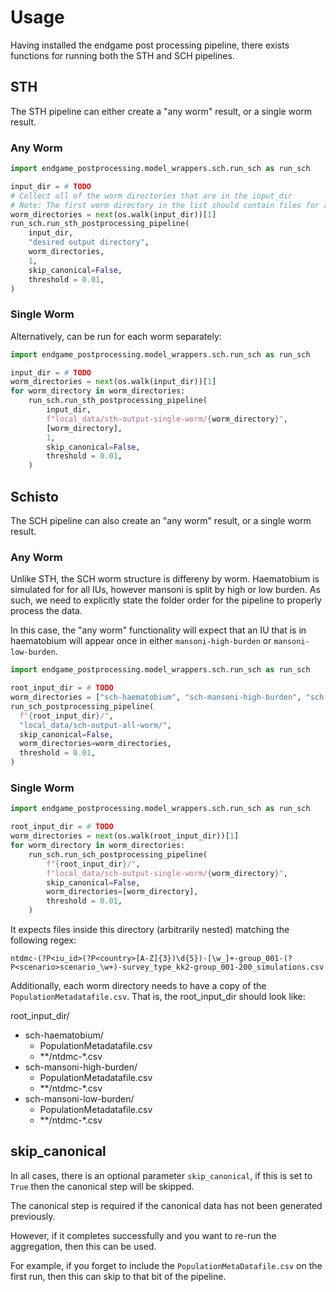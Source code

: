 # Usage

Having installed the endgame post processing pipeline, there exists functions for running 
both the STH and SCH pipelines.

## STH

The STH pipeline can either create a "any worm" result, or a single worm result. 

### Any Worm

```python
import endgame_postprocessing.model_wrappers.sch.run_sch as run_sch

input_dir = # TODO
# Collect all of the worm directories that are in the input_dir
# Note: The first worm directory in the list should contain files for all IUs across the worms
worm_directories = next(os.walk(input_dir))[1]
run_sch.run_sth_postprocessing_pipeline(
    input_dir,
    "desired output directory",
    worm_directories,
    1,
    skip_canonical=False,
    threshold = 0.01,
)
```

### Single Worm

Alternatively, can be run for each worm separately:

```python
import endgame_postprocessing.model_wrappers.sch.run_sch as run_sch

input_dir = # TODO
worm_directories = next(os.walk(input_dir))[1]
for worm_directory in worm_directories:
    run_sch.run_sth_postprocessing_pipeline(
        input_dir,
        f"local_data/sth-output-single-worm/{worm_directory}",
        [worm_directory],
        1,
        skip_canonical=False,
        threshold = 0.01,
    )
```

## Schisto

The SCH pipeline can also create an "any worm" result, or a single worm result. 

### Any Worm

Unlike STH, the SCH worm structure is differeny by worm. Haematobium is simulated for for all IUs, however mansoni is split by high or low burden. As such, we need to explicitly state the folder order for the pipeline to properly process the data. 

In this case, the "any worm" functionality will expect that an IU that is in haematobium will appear once in either `mansoni-high-burden` or `mansoni-low-burden`. 

```python
import endgame_postprocessing.model_wrappers.sch.run_sch as run_sch

root_input_dir = # TODO
worm_directories = ["sch-haematobium", "sch-mansoni-high-burden", "sch-mansoni-low-burden"]
run_sch_postprocessing_pipeline(
  f"{root_input_dir}/",
  "local_data/sch-output-all-worm/",
  skip_canonical=False,
  worm_directories=worm_directories,
  threshold = 0.01,
)
```

### Single Worm

```python
import endgame_postprocessing.model_wrappers.sch.run_sch as run_sch

root_input_dir = # TODO
worm_directories = next(os.walk(root_input_dir))[1]
for worm_directory in worm_directories:
    run_sch.run_sch_postprocessing_pipeline(
        f"{root_input_dir}/",
        f"local_data/sch-output-single-worm/{worm_directory}",
        skip_canonical=False,
        worm_directories=[worm_directory],
        threshold = 0.01,
    )
```

It expects files inside this directory (arbitrarily nested) matching the following regex:

```
ntdmc-(?P<iu_id>(?P<country>[A-Z]{3})\d{5})-[\w_]+-group_001-(?P<scenario>scenario_\w+)-survey_type_kk2-group_001-200_simulations.csv
```

Additionally, each worm directory needs to have a copy of the `PopulationMetadatafile.csv`.
That is, the root_input_dir should look like:

root_input_dir/ 
 - sch-haematobium/
   - PopulationMetadatafile.csv
   - **/ntdmc-*.csv
 - sch-mansoni-high-burden/
   - PopulationMetadatafile.csv
   - **/ntdmc-*.csv
 - sch-mansoni-low-burden/
   - PopulationMetadatafile.csv
   - **/ntdmc-*.csv

## skip_canonical

In all cases, there is an optional parameter `skip_canonical`, if this is
set to `True` then the canonical step will be skipped. 

The canonical step is required if the canonical data has not been generated previously. 

However, if it completes successfully and you want to re-run the aggregation, then this can be used.

For example, if you forget to include the `PopulationMetaDatafile.csv` on the first run, then this can skip to that bit of the pipeline. 
